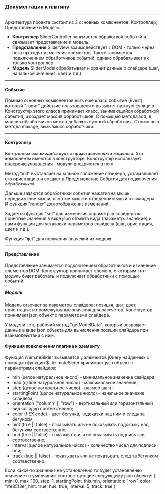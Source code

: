 <h3>Документация к плагину</h3>
<hr>
Архитектура проекта состоит из 3 основных компонентов: Контроллер, Представление и Модель.
<ul>
<li><b>Контроллер</b> SliderController занимается обработкой событий и связывает представление и модель.</li>
<li><b>Представление</b> SliderView взаимодействует с DOM - только через него проходят изменения элементов. Также занимается подключением обработчиков событий, однако обрабатывает их только Контроллер</li>
<li><b>Модель</b> SliderModel обрабатывает и хранит данные о слайдере (шаг, начальное значение, цвет и т.д.).</li>
</ul>

<hr>

<h4>Событие</h4>
Помимо основных компонентов есть еще класс Событие (Event), который "ловит" действие пользователя и вызывает нужную функцию.
Конструктор этого класса принимает класс, занимающийся обработкой события, и создает массив обработчиков.
С помощью метода add, в массив обработчиков можно добавить нужный обработчик.
С помощью метода manage, вызываюся обработчики.

<hr>

<h4>Контроллер</h4>
Контроллер взаимодействует с представлением и моделью. Эти компоненты имеются в конструкторе.
Конструктор использвует <a href="https://en.wikipedia.org/wiki/Inversion_of_control#Background">инверсию управления</a> - модули внедряются в него.

Метод "init" выставляет начальное положение слайдера, устанавливает его ориентацию и создает в Представление События для подключения обработчиков.

Дальше задаются обработчики события нажатия на мышь, передвижение мыши, отжатие мыши и отведение мышки от слайдера. И функция "render" для отображение изменений.

Задается функция "set" для изменения параметров слайдера на принятые значения в виде json объекта вида {параметр: значение} и сами функции для установки параметров слайдера (шаг, ориентация, цвет и т.д.).

Функция "get" для получения значений из модели.

<hr>

<h4>Представление</h4>
Представление занимается подключением обработчиков и изменение элементов DOM.
Конструктор принимает элемент, с которым этот модуль будет работать, и подключает обработчики с помощью событий.

<h5>Модель</h5>
Модель отвечает за параметры слайдера: позиция, шаг, цвет, ориентация; и промежуточные значения для рассчетов.
Конструктор принимает json объект с параметрами слайдера.

У модели есть рабочий метод "getModelData", который возращает данные в виде json объекта для вычисления позиции слайдера при взаимодействии с ним.

<h4>Функция подключения плагина к элементу</h4>
Функция AnimateSlider вызывается у элементов jQuery найденных с помощью функции $. AnimateSlider принимает json объект с параметрами слайдера:
<ul>
	<li>min (целое натуральное число) - минимальное значение слайдера;</li>
	<li>max (целое натуральное число) - максимальное значение;</li>
	<li>step (целое натуральное число) - размер шага;</li>
	<li>startingPoint (целое натуральное число) - начальное значение слайдера;</li>
	<li>orientation ("column" || "row") - вертикальный или горизонтальный вид слайдер соотвественно;</li>
	<li>color (HEX code) - цвет бегунка, подсказки над ним и следа за бегунокм;</li>
	<li>hint (true || false) - показывать или не показывать подсказку над бегунком соотвественно;</li>
	<li>hud (true || false) - показывать или не показывать подпись оси соотвественно;</li>
	<li>interval (целое натуральное число) - количество чисел для подписи оси;</li>
	<li>track (true || false) - показывать или не показывать след за бегунком соотвественно.</li>
</ul>
Если какое-то значение не установленно то будет установленно значение по умолчанию соотвествующие следующему json объекту:
{
	min: 0,
	max: 100,
	step: 1,
	startingPoint: this.min,
	orientation: "row",
	color: "#e85f3e",
	hint: true,
	hud: true,
	interval: 5,
	track: true
}